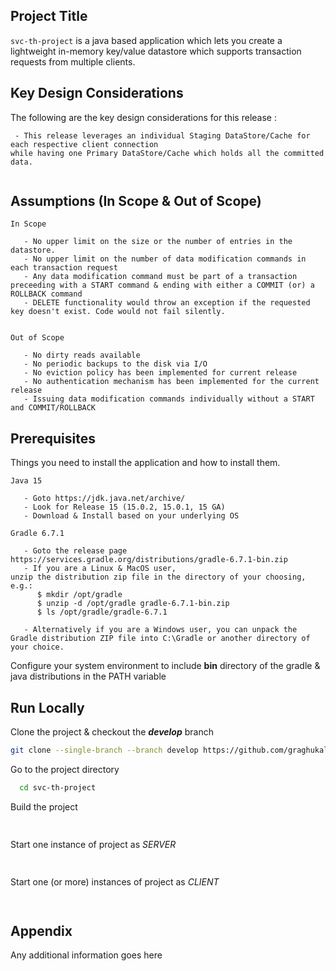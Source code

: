 
## Project Title
`svc-th-project` is a java based application which lets you create a lightweight in-memory key/value datastore which supports transaction requests from multiple clients.

## Key Design Considerations
The following are the key design considerations for this release : 
```
 - This release leverages an individual Staging DataStore/Cache for each respective client connection
while having one Primary DataStore/Cache which holds all the committed data.
      
```

## Assumptions (In Scope & Out of Scope)

```
In Scope

   - No upper limit on the size or the number of entries in the datastore.
   - No upper limit on the number of data modification commands in each transaction request
   - Any data modification command must be part of a transaction preceeding with a START command & ending with either a COMMIT (or) a ROLLBACK command
   - DELETE functionality would throw an exception if the requested key doesn't exist. Code would not fail silently.   
   
```

```
Out of Scope

   - No dirty reads available
   - No periodic backups to the disk via I/O
   - No eviction policy has been implemented for current release
   - No authentication mechanism has been implemented for the current release
   - Issuing data modification commands individually without a START and COMMIT/ROLLBACK

```
## Prerequisites

Things you need to install the application and how to install them.

```
Java 15

   - Goto https://jdk.java.net/archive/
   - Look for Release 15 (15.0.2, 15.0.1, 15 GA)
   - Download & Install based on your underlying OS

```

```
Gradle 6.7.1

   - Goto the release page https://services.gradle.org/distributions/gradle-6.7.1-bin.zip
   - If you are a Linux & MacOS user, 
unzip the distribution zip file in the directory of your choosing, e.g.:
      $ mkdir /opt/gradle
      $ unzip -d /opt/gradle gradle-6.7.1-bin.zip
      $ ls /opt/gradle/gradle-6.7.1

   - Alternatively if you are a Windows user, you can unpack the Gradle distribution ZIP file into C:\Gradle or another directory of your choice.

```

Configure your system environment to include **bin** directory of the gradle & java distributions in the PATH variable




## Run Locally

Clone the project & checkout the **_develop_** branch

```bash
git clone --single-branch --branch develop https://github.com/graghukalyan/svc-th-project.git

```

Go to the project directory

```bash
  cd svc-th-project
```

Build the project

```bash
  

```

Start one instance of project as _SERVER_

```bash
  
```

Start one (or more) instances of project as _CLIENT_

```bash
  
```

## Appendix

Any additional information goes here

